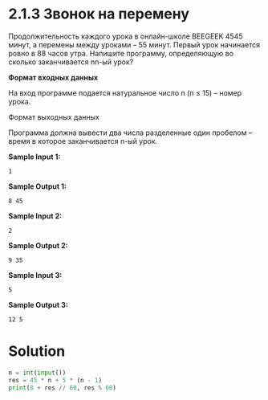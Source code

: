 # 2.1.3 Звонок на перемену

Продолжительность каждого урока в онлайн-школе BEEGEEK 4545 минут, а перемены между уроками – 55 минут. Первый урок
начинается ровно в 88 часов утра. Напишите программу, определяющую во сколько заканчивается nn-ый урок?

**Формат входных данных**

На вход программе подается натуральное число n (n ≤ 15) – номер урока.

Формат выходных данных

Программа должна вывести два числа разделенные один пробелом – время в которое заканчивается n-ый урок.

**Sample Input 1:**

```
1
```

**Sample Output 1:**

```
8 45
```

**Sample Input 2:**

```
2
```

**Sample Output 2:**

```
9 35
```

**Sample Input 3:**

```
5
```

**Sample Output 3:**

```
12 5
```

# Solution

```python
n = int(input())
res = 45 * n + 5 * (n - 1)
print(8 + res // 60, res % 60)
```
